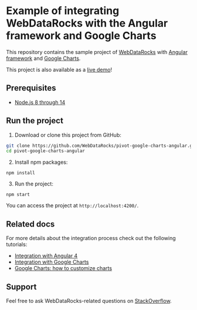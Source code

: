 # Example of integrating WebDataRocks with the Angular framework and Google Charts 

This repository contains the sample project of [WebDataRocks](https://www.webdatarocks.com/) with [Angular framework](https://angular.io/) and [Google Charts](https://developers.google.com/chart/).

This project is also available as a [live demo](https://codesandbox.io/s/6x4zx3xljr)!


## Prerequisites

- [Node.js 8 through 14](https://nodejs.org/en/)

## Run the project
1. Download or clone this project from GitHub:
```bash
git clone https://github.com/WebDataRocks/pivot-google-charts-angular.git
cd pivot-google-charts-angular
```
2. Install npm packages:
```
npm install
```
3. Run the project:
```
npm start
```
You can access the project at `http://localhost:4200/`.

## Related docs
For more details about the integration process check out the following tutorials:

* [Integration with Angular 4](https://www.webdatarocks.com/doc/integration-with-angular/)
* [Integration with Google Charts](https://www.webdatarocks.com/doc/integration-with-google-charts/)
* [Google Charts: how to customize charts](https://developers.google.com/chart/interactive/docs/customizing_charts)

## Support
Feel free to ask WebDataRocks-related questions on [StackOverflow](https://stackoverflow.com/questions/tagged/webdatarocks).
